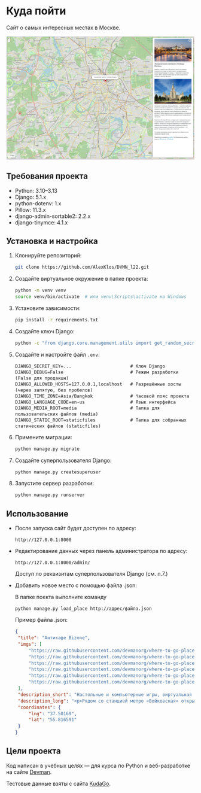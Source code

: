# Куда пойти

Сайт о самых интересных местах в Москве.

![Главная страница](main_page.png)

## Требования проекта

- Python: 3.10–3.13
- Django: 5.1.x
- python-dotenv: 1.x
- Pillow: 11.3.x
- django-admin-sortable2: 2.2.x
- django-tinymce: 4.1.x

## Установка и настройка

1. Клонируйте репозиторий:

   ```bash
   git clone https://github.com/AlexKlos/DVMN_l22.git
   ```

2. Создайте виртуальное окружение в папке проекта:

   ```bash
   python -m venv venv
   source venv/bin/activate  # или venv\Scripts\activate на Windows
   ```

3. Установите зависимости:

   ```bash
   pip install -r requirements.txt
   ```

4. Создайте ключ Django:
   ```bash
   python -c "from django.core.management.utils import get_random_secret_key; print(get_random_secret_key())"
   ```

5. Создайте и настройте файл `.env`:

   ```env
   DJANGO_SECRET_KEY=...                      # Ключ Django
   DJANGO_DEBUG=False                         # Режим разработки (False для продакшн)
   DJANGO_ALLOWED_HOSTS=127.0.0.1,localhost   # Разрешённые хосты (через запятую, без пробелов)
   DJANGO_TIME_ZONE=Asia/Bangkok              # Часовой пояс проекта
   DJANGO_LANGUAGE_CODE=en-us                 # Язык интерфейса
   DJANGO_MEDIA_ROOT=media                    # Папка для пользовательских файлов (media)
   DJANGO_STATIC_ROOT=staticfiles             # Папка для собранных статических файлов (staticfiles)
   ```

7. Примените миграции:
   ```bash
   python manage.py migrate
   ```

8. Создайте суперпользователя Django:
   ```bash
   python manage.py createsuperuser
   ```

9. Запустите сервер разработки:
   ```bash
   python manage.py runserver
   ```

## Использование

- После запуска сайт будет доступен по адресу:
   ```
   http://127.0.0.1:8000
   ```

- Редактирование данных через панель администратора по адресу:
   ```
   http://127.0.0.1:8000/admin/
   ```
   Доступ по реквизитам суперпользователя Django (см. п.7.)

- Добавить новое место с помощью файла .json:

   В папке поекта выполните команду
   ```
   python manage.py load_place http://адрес/файла.json
   ```

   Пример файла .json:
   ```json
   {
    "title": "Антикафе Bizone",
    "imgs": [
        "https://raw.githubusercontent.com/devmanorg/where-to-go-places/master/media/1f09226ae0edf23d20708b4fcc498ffd.jpg",
        "https://raw.githubusercontent.com/devmanorg/where-to-go-places/master/media/6e1c15fd7723e04e73985486c441e061.jpg",
        "https://raw.githubusercontent.com/devmanorg/where-to-go-places/master/media/be067a44fb19342c562e9ffd815c4215.jpg",
        "https://raw.githubusercontent.com/devmanorg/where-to-go-places/master/media/f6148bf3acf5328347f2762a1a674620.jpg",
        "https://raw.githubusercontent.com/devmanorg/where-to-go-places/master/media/b896253e3b4f092cff47a02885450b5c.jpg",
        "https://raw.githubusercontent.com/devmanorg/where-to-go-places/master/media/605da4a5bc8fd9a748526bef3b02120f.jpg"
    ],
    "description_short": "Настольные и компьютерные игры, виртуальная реальность и насыщенная программа мероприятий — новое антикафе Bizone предлагает два уровня удовольствий для вашего уединённого отдыха или радостных встреч с родными, друзьями, коллегами.",
    "description_long": "<p>Рядом со станцией метро «Войковская» открылось антикафе Bizone, в котором создание качественного отдыха стало делом жизни для всей команды. Создатели разделили пространство на две зоны, одна из которых доступна для всех посетителей, вторая — только для совершеннолетних гостей.</p><p>В Bizone вы платите исключительно за время посещения. В стоимость уже включены напитки, сладкие угощения, библиотека комиксов, большая коллекция популярных настольных и видеоигр. Также вы можете арендовать ВИП-зал для большой компании и погрузиться в мир виртуальной реальности с помощью специальных очков от топового производителя.</p><p>В течение недели организаторы проводят разнообразные встречи для меломанов и киноманов. Также можно присоединиться к английскому разговорному клубу или посетить образовательные лекции и мастер-классы. Летом организаторы запускают марафон настольных игр. Каждый день единомышленники собираются, чтобы порубиться в «Мафию», «Имаджинариум», Codenames, «Манчкин», Ticket to ride, «БЭНГ!» или «Колонизаторов». Точное расписание игр ищите в группе антикафе <a class=\"external-link\" href=\"https://vk.com/anticafebizone\" target=\"_blank\">«ВКонтакте»</a>.</p><p>Узнать больше об антикафе Bizone и забронировать стол вы можете <a class=\"external-link\" href=\"http://vbizone.ru/\" target=\"_blank\">на сайте</a> и <a class=\"external-link\" href=\"https://www.instagram.com/anticafe.bi.zone/\" target=\"_blank\">в Instagram</a>.</p>",
    "coordinates": {
        "lng": "37.50169",
        "lat": "55.816591"
    }
   }
   ```

## Цели проекта

Код написан в учебных целях — для курса по Python и веб-разработке на сайте [Devman](https://dvmn.org).

Тестовые данные взяты с сайта [KudaGo](https://kudago.com).
